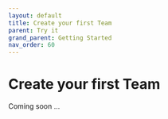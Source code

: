 ```yaml
---
layout: default
title: Create your first Team
parent: Try it
grand_parent: Getting Started
nav_order: 60
---
```


# Create your first Team

Coming soon ...
